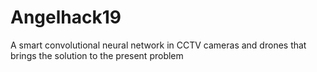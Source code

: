# Angelhack19
A smart convolutional neural network in CCTV cameras and drones that brings the solution to the present problem
